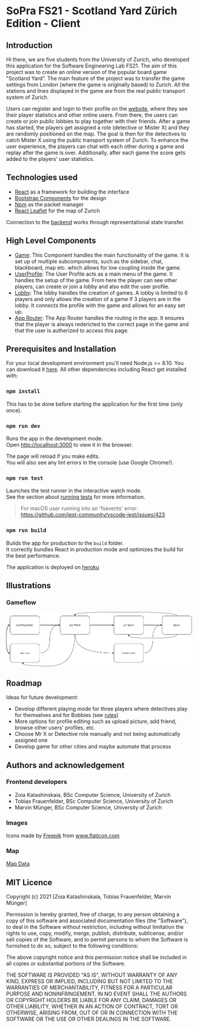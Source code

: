 # SoPra FS21 - Scotland Yard Zürich Edition - Client

## Introduction
Hi there, we are five students from the University of Zurich, who developed this application for the Software Engineering Lab FS21. The aim of this project was to create an online version of the popular board game "Scotland Yard". The main feature of the project was to transfer the game settings from London (where the game is originally based) to Zurich. All the stations and lines displayed in the game are from the real public transport system of Zurich.

Users can register and login to their profile on the [website](https://sopra-fs21-group-08-client.herokuapp.com/), where they see their player statistics and other online users. From there, the users can create or join public lobbies to play together with their friends. After a game has started, the players get assigned a role (detective or Mister X) and they are randomly positioned on the map. The goal is then for the detectives to catch Mister X using the public transport system of Zurich. To enhance the user experience, the players can chat with each other during a game and replay after the game is over. Additionally, after each game the score gets added to the players' user statistics.

## Technologies used
- [React](https://reactjs.org) as a framework for building the interface
- [Bootstrap Components](https://react-bootstrap.github.io/components/alerts) for the design
- [Npm](https://www.npmjs.com) as the packet manager
- [React Leaflet](https://react-leaflet.js.org) for the map of Zurich

Connection to the [backend](https://github.com/sopra-fs21-group-08/sopra-fs21-group08-server) works through representational state transfer.
  
## High Level Components
- [Game](https://github.com/sopra-fs21-group-08/sopra-fs21-group08-client/blob/master/src/components/Pages/Game.js): This Component handles the main functionality of the game. It is set up of multiple subcomponents, such as the sidebar, chat, blackboard, map etc. which allows for low coupling inside the game. 
- [UserProfile](https://github.com/sopra-fs21-group-08/sopra-fs21-group08-client/blob/master/src/components/Pages/UserProfile.js): The User Profile acts as a main menu of the game. It handles the setup of the game. From here the player can see other players, can create or join a lobby and also edit the user profile.
- [Lobby](https://github.com/sopra-fs21-group-08/sopra-fs21-group08-client/blob/master/src/components/Pages/Lobby.js): The lobby handles the creation of games. A lobby is limited to 6 players and only allows the creation of a game if 3 players are in the lobby. It connects the profile with the game and allows for an easy set up.
- [App Router](https://github.com/sopra-fs21-group-08/sopra-fs21-group08-client/blob/master/src/components/shared/routers/AppRouter.js): The App Router handles the routing in the app. It ensures that the player is always redericted to the correct page in the game and that the user is autherized to access this page.

## Prerequisites and Installation

For your local development environment you'll need Node.js >= 8.10. You can download it [here](https://nodejs.org). All other dependencies including React get installed with:

### `npm install`

This has to be done before starting the application for the first time (only once).

### `npm run dev`

Runs the app in the development mode.<br>
Open [http://localhost:3000](http://localhost:3000) to view it in the browser.

The page will reload if you make edits.<br>
You will also see any lint errors in the console (use Google Chrome!).

### `npm run test`

Launches the test runner in the interactive watch mode.<br>
See the section about [running tests](https://facebook.github.io/create-react-app/docs/running-tests) for more information.

> For macOS user running into an 'fsevents' error: https://github.com/jest-community/vscode-jest/issues/423

### `npm run build`

Builds the app for production to the `build` folder.<br>
It correctly bundles React in production mode and optimizes the build for the best performance.

The application is deployed on [heroku](https://sopra-fs21-group-08-client.herokuapp.com/)

## Illustrations
### Gameflow
![Gameflow](https://github.com/sopra-fs21-group-08/sopra-fs21-group08-client/blob/master/readme/images/gameflow.png?raw=true)

## Roadmap
Ideas for future development:
- Develop different playing mode for three players where detectives play for themselves and for Bobbies (see [rules](https://www.ultraboardgames.com/scotland-yard/game-rules.php))
- More options for profile editing such as upload picture, add friend, browse other users' profiles, etc.
- Choose Mr X or Detective role manually and not being automatically assigned one
- Develop game for other cities and maybe automate that process

## Authors and acknowledgement

### Frontend developers
- Zoia Katashinskaia, BSc Computer Science, University of Zurich
- Tobias Frauenfelder, BSc Computer Science, University of Zurich
- Marvin Münger, BSc Computer Science, University of Zurich

### Images
Icons made by [Freepik](https://www.freepik.com/) from www.flaticon.com

### Map
[Map Data](https://www.stadt-zuerich.ch/geodaten/download/527)

## MIT Licence
Copyright (c) 2021 [Zoia Katashinskaia, Tobias Frauenfelder, Marvin Münger]

Permission is hereby granted, free of charge, to any person obtaining a copy of this software and associated documentation files (the "Software"), to deal in the Software without restriction, including without limitation the rights to use, copy, modify, merge, publish, distribute, sublicense, and/or sell copies of the Software, and to permit persons to whom the Software is furnished to do so, subject to the following conditions:

The above copyright notice and this permission notice shall be included in all copies or substantial portions of the Software.

THE SOFTWARE IS PROVIDED "AS IS", WITHOUT WARRANTY OF ANY KIND, EXPRESS OR IMPLIED, INCLUDING BUT NOT LIMITED TO THE WARRANTIES OF MERCHANTABILITY, FITNESS FOR A PARTICULAR PURPOSE AND NONINFRINGEMENT. IN NO EVENT SHALL THE AUTHORS OR COPYRIGHT HOLDERS BE LIABLE FOR ANY CLAIM, DAMAGES OR OTHER LIABILITY, WHETHER IN AN ACTION OF CONTRACT, TORT OR OTHERWISE, ARISING FROM, OUT OF OR IN CONNECTION WITH THE SOFTWARE OR THE USE OR OTHER DEALINGS IN THE SOFTWARE.
